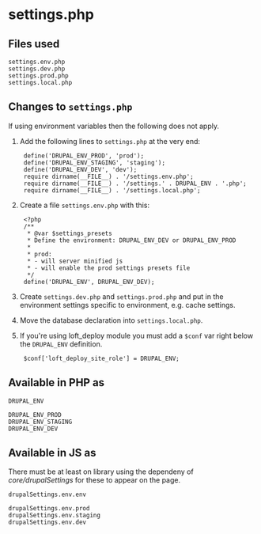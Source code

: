 # settings.php

## Files used

    settings.env.php
    settings.dev.php
    settings.prod.php
    settings.local.php
    
## Changes to `settings.php`

If using environment variables then the following does not apply.
    
1. Add the following lines to `settings.php` at the very end:
    
        define('DRUPAL_ENV_PROD', 'prod');
        define('DRUPAL_ENV_STAGING', 'staging');
        define('DRUPAL_ENV_DEV', 'dev');
        require dirname(__FILE__) . '/settings.env.php';
        require dirname(__FILE__) . '/settings.' . DRUPAL_ENV . '.php';
        require dirname(__FILE__) . '/settings.local.php';
    
1. Create a file `settings.env.php` with this:

        <?php
        /**
         * @var $settings_presets
         * Define the environment: DRUPAL_ENV_DEV or DRUPAL_ENV_PROD
         *
         * prod:
         * - will server minified js
         * - will enable the prod settings presets file
         */
        define('DRUPAL_ENV', DRUPAL_ENV_DEV);
        
1. Create `settings.dev.php` and `settings.prod.php` and put in the environment settings specific to environment, e.g. cache settings.
1. Move the database declaration into `settings.local.php`.
1. If you're using loft_deploy module you must add a `$conf` var right below the `DRUPAL_ENV` definition. 

        $conf['loft_deploy_site_role'] = DRUPAL_ENV;

## Available in PHP as

    DRUPAL_ENV
    
    DRUPAL_ENV_PROD
    DRUPAL_ENV_STAGING
    DRUPAL_ENV_DEV
    
## Available in JS as

There must be at least on library using the dependeny of _core/drupalSettings_ for these to appear on the page.
    
    drupalSettings.env.env

    drupalSettings.env.prod
    drupalSettings.env.staging
    drupalSettings.env.dev
